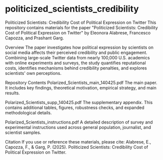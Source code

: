 # politicized_scientists_credibility

Politicized Scientists: Credibility Cost of Political Expression on Twitter
This repository contains materials for the paper "Politicized Scientists: Credibility Cost of Political Expression on Twitter" by Eleonora Alabrese, Francesco Capozza, and Prashant Garg.

Overview
The paper investigates how political expression by scientists on social media affects their perceived credibility and public engagement. Combining large-scale Twitter data from nearly 100,000 U.S. academics with online experiments and surveys, the study quantifies reputational costs, identifies mechanisms behind credibility penalties, and explores scientists' own perceptions.

Repository Contents
Polarized_Scientists_main_140425.pdf
The main paper. It includes key findings, theoretical motivation, empirical strategy, and main results.

Polarized_Scientists_supp_140425.pdf
The supplementary appendix. This contains additional tables, figures, robustness checks, and expanded methodological details.

Polarized_Scientists_instructions.pdf
A detailed description of survey and experimental instructions used across general population, journalist, and scientist samples.

Citation
If you use or reference these materials, please cite:
Alabrese, E., Capozza, F., & Garg, P. (2025). Politicized Scientists: Credibility Cost of Political Expression on Twitter.
